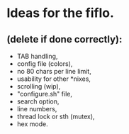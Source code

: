 # Ideas for the fiflo.
## (delete if done correctly):
- TAB handling,
- config file (colors),
- no 80 chars per line limit,
- usability for other *nixes,
- scrolling (wip),
- "configure.sh" file,
- search option,
- line numbers,
- thread lock or sth (mutex),
- hex mode.
